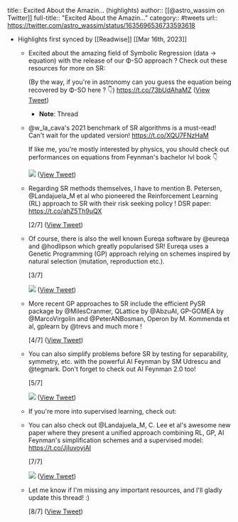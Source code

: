 title:: Excited About the Amazin... (highlights)
author:: [[@astro_wassim on Twitter]]
full-title:: "Excited About the Amazin..."
category:: #tweets
url:: https://twitter.com/astro_wassim/status/1635696536733593618

- Highlights first synced by [[Readwise]] [[Mar 16th, 2023]]
	- Excited about the amazing field of Symbolic Regression (data -> equation) with the release of our Φ-SO approach ? Check out these resources for more on SR:
	  
	  (By the way, if you're in astronomy can you guess the equation being recovered by Φ-SO here ? 👇) https://t.co/73bUdAhaMZ ([View Tweet](https://twitter.com/astro_wassim/status/1635696536733593618))
		- **Note**: Thread
	- @w_la_cava's 2021 benchmark of SR algorithms is a must-read! Can't wait for the updated version! https://t.co/XQU7FNzHaM
	  
	  If like me, you're mostly interested by physics, you should check out performances on equations from Feynman's bachelor lvl book 👇 
	  
	  ![](https://pbs.twimg.com/media/FrMmLdKXsBEkN7Q.jpg) ([View Tweet](https://twitter.com/astro_wassim/status/1635696539938041869))
	- Regarding SR methods themselves, I have to mention B. Petersen, @Landajuela_M et al who pioneered the Reinforcement Learning (RL) approach to SR with their risk seeking policy ! DSR paper: https://t.co/ahZ5Th9uQX
	  
	  [2/7] ([View Tweet](https://twitter.com/astro_wassim/status/1635696542064554004))
	- Of course, there is also the well known Eureqa software by @eureqa and @hodlipson which greatly popularised SR! Eureqa uses a Genetic Programming (GP) approach relying on schemes inspired by natural selection (mutation, reproduction etc.).
	  
	  [3/7] 
	  
	  ![](https://pbs.twimg.com/media/FrMma4UXsBgpYT6.png) ([View Tweet](https://twitter.com/astro_wassim/status/1635696543826161698))
	- More recent GP approaches to SR include the efficient PySR package by @MilesCranmer, QLattice by @AbzuAI, GP-GOMEA by @MarcoVirgolin and @PeterANBosman, Operon by M. Kommenda et al, gplearn by @trevs  and much more !
	  
	  [4/7] ([View Tweet](https://twitter.com/astro_wassim/status/1635696546485350401))
	- You can also simplify problems before SR by testing for separability, symmetry, etc. with the powerful AI Feynman by SM Udrescu and @tegmark. Don't forget to check out AI Feynman 2.0 too!
	  
	  [5/7] 
	  
	  ![](https://pbs.twimg.com/media/FrMm3rjXsAAf8ke.jpg) ([View Tweet](https://twitter.com/astro_wassim/status/1635696548678971415))
	- If you're more into supervised learning, check out:
	- You can also check out @Landajuela_M, C. Lee et al's awesome new paper where they present a unified approach combining RL, GP, AI Feynman's simplification schemes and a supervised model:
	  https://t.co/JjIuvoyjAI
	  
	  [7/7] 
	  
	  ![](https://pbs.twimg.com/media/FrMnQyWXsAYznq_.jpg) ([View Tweet](https://twitter.com/astro_wassim/status/1635696553905074207))
	- Let me know if I'm missing any important resources, and I'll gladly update this thread! :)
	  
	  [8/7] ([View Tweet](https://twitter.com/astro_wassim/status/1635696556211941401))